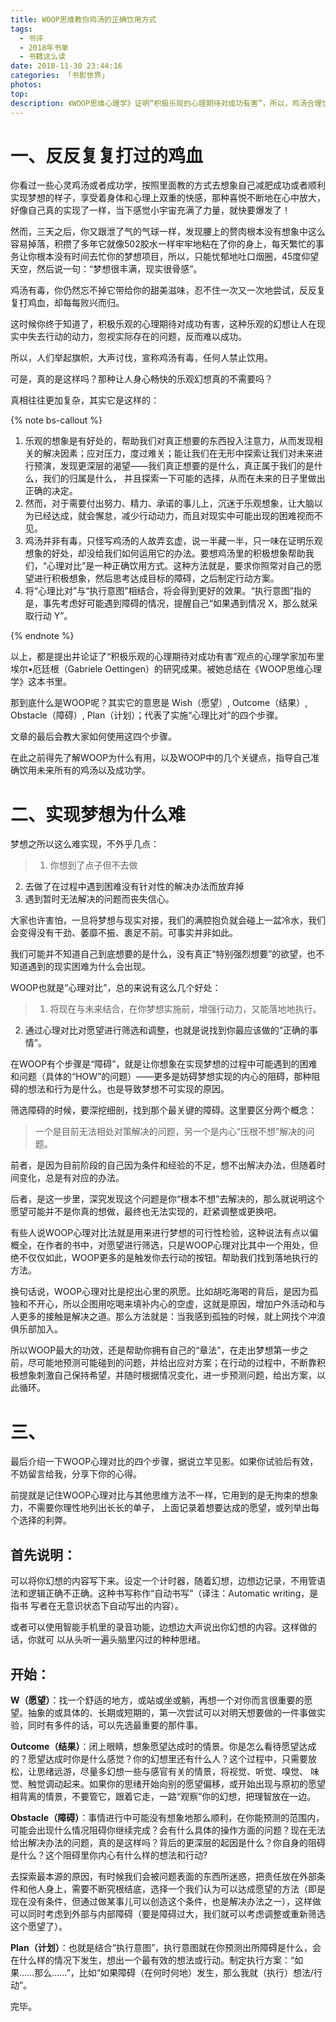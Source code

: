 ```yaml
---
title: WOOP思维教你鸡汤的正确饮用方式
tags:
  - 书评
  - 2018年书单
  - 书籍这么读
date: 2018-11-30 23:44:16
categories: 「书影世界」
photos:
top:
description: 《WOOP思维心理学》证明“积极乐观的心理期待对成功有害”，所以，鸡汤合理饮用，一套公式四个步骤实现梦想。
---
```

# 一、反反复复打过的鸡血

你看过一些心灵鸡汤或者成功学，按照里面教的方式去想象自己减肥成功或者顺利实现梦想的样子，享受着身体和心理上双重的快感，那种喜悦不断地在心中放大，好像自己真的实现了一样，当下感觉小宇宙充满了力量，就快要爆发了！

然而，三天之后，你又跟泄了气的气球一样，发现腰上的赘肉根本没有想象中这么容易掉落，积攒了多年它就像502胶水一样牢牢地粘在了你的身上，每天繁忙的事务让你根本没有时间去忙你的梦想项目，所以，只能忧郁地吐口烟圈，45度仰望天空，然后说一句：“梦想很丰满，现实很骨感”。

鸡汤有毒，你仍然忘不掉它带给你的甜美滋味，忍不住一次又一次地尝试，反反复复打鸡血，却每每败兴而归。

这时候你终于知道了，积极乐观的心理期待对成功有害，这种乐观的幻想让人在现实中失去行动的动力，忽视实际存在的问题，反而难以成功。

所以，人们举起旗帜，大声讨伐，宣称鸡汤有毒，任何人禁止饮用。

可是，真的是这样吗？那种让人身心畅快的乐观幻想真的不需要吗？

真相往往更加复杂，其实它是这样的：

{% note bs-callout %}

1. 乐观的想象是有好处的，帮助我们对真正想要的东西投入注意力，从而发现相关的解决因素；应对压力，度过难关；能让我们在无形中探索让我们对未来进行预演，发现更深层的渴望——我们真正想要的是什么，真正属于我们的是什么，我们的归属是什么， 并且探索一下可能的选择，从而在未来的日子里做出正确的决定。
2. 然而，对于需要付出努力、精力、承诺的事儿上，沉迷于乐观想象，让大脑以为已经达成，就会懈怠，减少行动动力，而且对现实中可能出现的困难视而不见。
3. 鸡汤并非有毒，只怪写鸡汤的人故弄玄虚，说一半藏一半，只一味在证明乐观想象的好处，却没给我们如何运用它的办法。要想鸡汤里的积极想象帮助我们，“心理对比”是一种正确饮用方式。这种方法就是，要求你照常对自己的愿望进行积极想象，然后思考达成目标的障碍，之后制定行动方案。
4. 将“心理比对”与“执行意图”相结合，将会得到更好的效果。“执行意图”指的是，事先考虑好可能遇到障碍的情况，提醒自己“如果遇到情况 X，那么就采取行动 Y”。

{% endnote %}

以上，都是提出并论证了“积极乐观的心理期待对成功有害”观点的心理学家加布里埃尔•厄廷根（Gabriele Oettingen）的研究成果。被她总结在《WOOP思维心理学》这本书里。

那到底什么是WOOP呢？其实它的意思是 Wish（愿望）, Outcome（结果）, Obstacle（障碍）, Plan（计划）；代表了实施“心理比对”的四个步骤。

文章的最后会教大家如何使用这四个步骤。

在此之前得先了解WOOP为什么有用，以及WOOP中的几个关键点，指导自己准确饮用未来所有的鸡汤以及成功学。

# 二、实现梦想为什么难

梦想之所以这么难实现，不外乎几点：

>1. 你想到了点子但不去做
2. 去做了在过程中遇到困难没有针对性的解决办法而放弃掉
3. 遇到暂时无法解决的问题而丧失信心。

大家也许害怕，一旦将梦想与现实对接，我们的满腔抱负就会碰上一盆冷水，我们会变得没有干劲、萎靡不振、裹足不前。可事实并非如此。

我们可能并不知道自己到底想要的是什么，没有真正“特别强烈想要”的欲望，也不知道遇到的现实困难为什么会出现。

WOOP也就是“心理对比”，总的来说有这么几个好处：

>1. 将现在与未来结合，在你梦想实施前，增强行动力，又能落地地执行。
2. 通过心理对比对愿望进行筛选和调整，也就是说找到你最应该做的“正确的事情”。

在WOOP有个步骤是“障碍”，就是让你想象在实现梦想的过程中可能遇到的困难和问题（具体的“HOW”的问题）——更多是妨碍梦想实现的内心的阻碍，那种阻碍的想法和行为是什么。也是导致梦想不可实现的原因。

筛选障碍的时候，要深挖细剖，找到那个最关键的障碍。这里要区分两个概念：

>一个是目前无法相处对策解决的问题，另一个是内心“压根不想”解决的问题。

前者，是因为目前阶段的自己因为条件和经验的不足，想不出解决办法，但随着时间变化，总是有对应的办法。

后者，是这一步里，深究发现这个问题是你“根本不想”去解决的，那么就说明这个愿望可能并不是你真的想做，最终也无法实现的，赶紧调整或更换吧。

有些人说WOOP心理对比法就是用来进行梦想的可行性检验，这种说法有点以偏概全，在作者的书中，对愿望进行筛选，只是WOOP心理对比其中一个用处，但绝不仅仅如此，WOOP更多的是触发你去行动的按钮。帮助我们找到落地执行的方法。

换句话说，WOOP心理对比是挖出心里的夙愿。比如胡吃海喝的背后，是因为孤独和不开心，所以企图用吃喝来填补内心的空虚，这就是原因，增加户外活动和与人更多的接触是解决之道。那么方法就是：当我感到孤独的时候，就上网找个冲浪俱乐部加入。

所以WOOP最大的功效，还是帮助你拥有自己的“章法”，在走出梦想第一步之前，尽可能地预测可能碰到的问题，并给出应对方案；在行动的过程中，不断靠积极想象刺激自己保持希望，并随时根据情况变化，进一步预测问题，给出方案，以此循环。

# 三、

最后介绍一下WOOP心理对比的四个步骤，据说立竿见影。如果你试验后有效，不妨留言给我，分享下你的心得。

前提就是记住WOOP心理对比与其他思维方法不一样，它用到的是无拘束的想象力，不需要你理性地列出长长的单子， 上面记录着想要达成的愿望，或列举出每个选择的利弊。

## 首先说明：

可以将你幻想的内容写下来。设定一个计时器，随着幻想，边想边记录，不用管语法和逻辑正确不正确。这种书写称作“自动书写”（译注：Automatic writing，是指书 写者在无意识状态下自动写出的内容）。

或者可以使用智能手机里的录音功能，边想边大声说出你幻想的内容。这样做的话，你就可 以从头听一遍头脑里闪过的种种思绪。

## 开始：

**W（愿望）**：找一个舒适的地方，或站或坐或躺，再想一个对你而言很重要的愿望。抽象的或具体的、长期或短期的，第一次尝试可以对明天想要做的一件事做实验，同时有多件的话，可以先选最重要的那件事。

**Outcome（结果）**：闭上眼睛，想象愿望达成时的情景。你是怎么看待愿望达成的？愿望达成时你是什么感觉？你的幻想里还有什么人？这个过程中，只需要放松，让思绪远游，尽量多幻想一些与感官有关的情景，将视觉、听觉、嗅觉、 味觉、触觉调动起来。如果你的思绪开始向别的愿望偏移，或开始出现与原初的愿望相背离的情景，不要管它，跟着它走，一路“观察”你的幻想，把理智放在一边。

**Obstacle（障碍）**：事情进行中可能没有想象地那么顺利，在你能预测的范围内，可能会出现什么情况阻碍你继续完成？会有什么具体的操作方面的问题？现在无法给出解决办法的问题，真的是这样吗？背后的更深层的起因是什么？你自身的阻碍是什么？这个阻碍里你内心有什么样的想法和行动?

去探索最本源的原因，有时候我们会被问题表面的东西所迷惑，把责任放在外部条件和他人身上，需要不断究根结底，选择一个我们认为可以达成愿望的方法（即是现在没有条件，但通过做某事儿可以创造这个条件，也是解决办法之一），这样做可以同时考虑到外部与内部障碍（要是障碍过大，我们就可以考虑调整或重新筛选这个愿望了）。

**Plan（计划）**：也就是结合“执行意图”，执行意图就在你预测出所障碍是什么，会在什么样的情况下发生，想出一个最有效的想法或行动。制定执行方案：“如果……那么……”，比如“如果障碍（在何时何地）发生，那么我就（执行）想法/行动”。

完毕。
